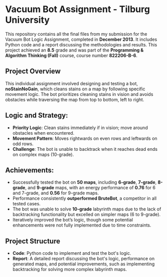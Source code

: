 # **Vacuum Bot Assignment - Tilburg University**

This repository contains all the final files from my submission for the Vacuum Bot Logic Assignment, completed in **December 2013**. It includes Python code and a report discussing the methodologies and results. This project achieved an **8.5** grade and was part of the **Programming & Algorithm Thinking (Fall)** course, course number **822206-B-6**.

## **Project Overview**

This individual assignment involved designing and testing a bot, **noStainNoGain**, which cleans stains on a map by following specific movement logic. The bot prioritizes cleaning stains in vision and avoids obstacles while traversing the map from top to bottom, left to right.

## **Logic and Strategy**:

- **Priority Logic**: Clean stains immediately if in vision; move around obstacles when encountered.
- **Movement Pattern**: Moves rightwards on even rows and leftwards on odd rows.
- **Challenge**: The bot is unable to backtrack when it reaches dead ends on complex maps (10-grade).

## **Achievements**:

- Successfully tested the bot on **50 maps**, including **6-grade**, **7-grade**, **8-grade**, and **9-grade** maps, with an energy performance of **0.76** for 6 and 7-grade, and **0.56** for 9-grade maps.
- Performance consistently **outperformed BruteBot**, a competitor in all tested cases.
- The bot was unable to solve **10-grade** labyrinth maps due to the lack of backtracking functionality but excelled on simpler maps (6 to 9-grade).
- Iteratively improved the bot’s logic, though some potential enhancements were not fully implemented due to time constraints.

## **Project Structure**

- **Code**: Python code to implement and test the bot's logic.
- **Report**: A detailed report discussing the bot's logic, performance on generated maps, and potential improvements, such as implementing backtracking for solving more complex labyrinth maps.


